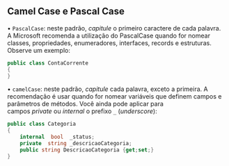 ﻿## Camel Case e Pascal Case

• `PascalCase`: neste padrão, *capitule* o primeiro caractere de cada palavra. A Microsoft recomenda a utilização do PascalCase quando for nomear classes, propriedades, enumeradores, interfaces, records e estruturas. Observe um exemplo:

```csharp
public class ContaCorrente
{
}
```

• `camelCase`: neste padrão, *capitule* cada palavra, exceto a primeira. A recomendação é usar quando for nomear variáveis que definem campos e parâmetros de métodos. Você ainda pode aplicar para campos *private* ou *internal* o prefixo `_` (*underscore*):

```csharp
public class Categoria
{
    internal  bool  _status;
    private  string _descricaoCategoria;
    public string DescricaoCategoria {get;set;}
}

```